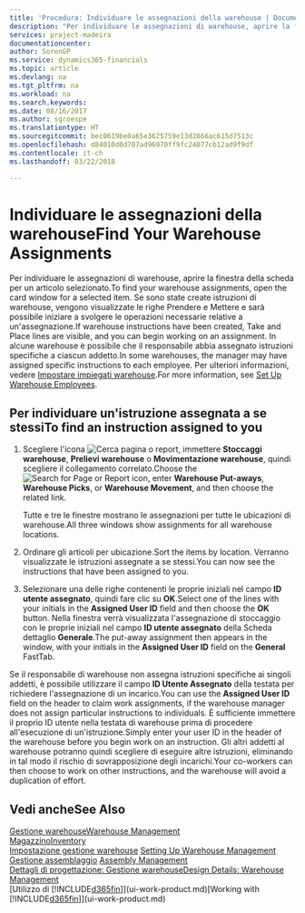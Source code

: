 ```yaml
---
title: 'Procedura: Individuare le assegnazioni della warehouse | Documenti Microsoft'
description: "Per individuare le assegnazioni di warehouse, aprire la finestra della scheda per un articolo selezionato. Se sono state create istruzioni di warehouse, vengono visualizzate le righe Prendere e Mettere e sarà possibile iniziare a svolgere le operazioni necessarie relative a un'assegnazione. In alcune warehouse è possibile che il responsabile abbia assegnato istruzioni specifiche a ciascun addetto."
services: project-madeira
documentationcenter: 
author: SorenGP
ms.service: dynamics365-financials
ms.topic: article
ms.devlang: na
ms.tgt_pltfrm: na
ms.workload: na
ms.search.keywords: 
ms.date: 08/16/2017
ms.author: sgroespe
ms.translationtype: HT
ms.sourcegitcommit: bec0619be0a65e3625759e13d2866ac615d7513c
ms.openlocfilehash: d84010d0d707ad96970ff9fc24077cb12ad9f9df
ms.contentlocale: it-ch
ms.lasthandoff: 03/22/2018

---
```

# <a name="find-your-warehouse-assignments"></a><span data-ttu-id="40e0f-105">Individuare le assegnazioni della warehouse</span><span class="sxs-lookup"><span data-stu-id="40e0f-105">Find Your Warehouse Assignments</span></span>
<span data-ttu-id="40e0f-106">Per individuare le assegnazioni di warehouse, aprire la finestra della scheda per un articolo selezionato.</span><span class="sxs-lookup"><span data-stu-id="40e0f-106">To find your warehouse assignments, open the card window for a selected item.</span></span> <span data-ttu-id="40e0f-107">Se sono state create istruzioni di warehouse, vengono visualizzate le righe Prendere e Mettere e sarà possibile iniziare a svolgere le operazioni necessarie relative a un'assegnazione.</span><span class="sxs-lookup"><span data-stu-id="40e0f-107">If warehouse instructions have been created, Take and Place lines are visible, and you can begin working on an assignment.</span></span> <span data-ttu-id="40e0f-108">In alcune warehouse è possibile che il responsabile abbia assegnato istruzioni specifiche a ciascun addetto.</span><span class="sxs-lookup"><span data-stu-id="40e0f-108">In some warehouses, the manager may have assigned specific instructions to each employee.</span></span> <span data-ttu-id="40e0f-109">Per ulteriori informazioni, vedere [Impostare impiegati warehouse](warehouse-how-to-set-up-warehouse-employees.md).</span><span class="sxs-lookup"><span data-stu-id="40e0f-109">For more information, see [Set Up Warehouse Employees](warehouse-how-to-set-up-warehouse-employees.md).</span></span>

## <a name="to-find-an-instruction-assigned-to-you"></a><span data-ttu-id="40e0f-110">Per individuare un'istruzione assegnata a se stessi</span><span class="sxs-lookup"><span data-stu-id="40e0f-110">To find an instruction assigned to you</span></span>  
1.  <span data-ttu-id="40e0f-111">Scegliere l'icona ![Cerca pagina o report](media/ui-search/search_small.png "Cerca pagina o report"), immettere **Stoccaggi warehouse**, **Prelievi warehouse** o **Movimentazione warehouse**, quindi scegliere il collegamento correlato.</span><span class="sxs-lookup"><span data-stu-id="40e0f-111">Choose the ![Search for Page or Report](media/ui-search/search_small.png "Search for Page or Report icon") icon, enter **Warehouse Put-aways**, **Warehouse Picks**, or **Warehouse Movement**, and then choose the related link.</span></span>

    <span data-ttu-id="40e0f-112">Tutte e tre le finestre mostrano le assegnazioni per tutte le ubicazioni di warehouse.</span><span class="sxs-lookup"><span data-stu-id="40e0f-112">All three windows show assignments for all warehouse locations.</span></span>  

2. <span data-ttu-id="40e0f-113">Ordinare gli articoli per ubicazione.</span><span class="sxs-lookup"><span data-stu-id="40e0f-113">Sort the items by location.</span></span> <span data-ttu-id="40e0f-114">Verranno visualizzate le istruzioni assegnate a se stessi.</span><span class="sxs-lookup"><span data-stu-id="40e0f-114">You can now see the instructions that have been assigned to you.</span></span>  
3. <span data-ttu-id="40e0f-115">Selezionare una delle righe contenenti le proprie iniziali nel campo **ID utente assegnato**, quindi fare clic su **OK**.</span><span class="sxs-lookup"><span data-stu-id="40e0f-115">Select one of the lines with your initials in the **Assigned User ID** field and then choose the **OK** button.</span></span> <span data-ttu-id="40e0f-116">Nella finestra verrà visualizzata l'assegnazione di stoccaggio con le proprie iniziali nel campo **ID utente assegnato** della Scheda dettaglio **Generale**.</span><span class="sxs-lookup"><span data-stu-id="40e0f-116">The put-away assignment then appears in the window, with your initials in the **Assigned User ID** field on the **General** FastTab.</span></span>  

<span data-ttu-id="40e0f-117">Se il responsabile di warehouse non assegna istruzioni specifiche ai singoli addetti, è possibile utilizzare il campo **ID Utente Assegnato** della testata per richiedere l'assegnazione di un incarico.</span><span class="sxs-lookup"><span data-stu-id="40e0f-117">You can use the **Assigned User ID** field on the header to claim work assignments, if the warehouse manager does not assign particular instructions to individuals.</span></span> <span data-ttu-id="40e0f-118">È sufficiente immettere il proprio ID utente nella testata di warehouse prima di procedere all'esecuzione di un'istruzione.</span><span class="sxs-lookup"><span data-stu-id="40e0f-118">Simply enter your user ID in the header of the warehouse before you begin work on an instruction.</span></span> <span data-ttu-id="40e0f-119">Gli altri addetti al warehouse potranno quindi scegliere di eseguire altre istruzioni, eliminando in tal modo il rischio di sovrapposizione degli incarichi.</span><span class="sxs-lookup"><span data-stu-id="40e0f-119">Your co-workers can then choose to work on other instructions, and the warehouse will avoid a duplication of effort.</span></span>  

## <a name="see-also"></a><span data-ttu-id="40e0f-120">Vedi anche</span><span class="sxs-lookup"><span data-stu-id="40e0f-120">See Also</span></span>  
[<span data-ttu-id="40e0f-121">Gestione warehouse</span><span class="sxs-lookup"><span data-stu-id="40e0f-121">Warehouse Management</span></span>](warehouse-manage-warehouse.md)  
[<span data-ttu-id="40e0f-122">Magazzino</span><span class="sxs-lookup"><span data-stu-id="40e0f-122">Inventory</span></span>](inventory-manage-inventory.md)  
<span data-ttu-id="40e0f-123">[Impostazione gestione warehouse](warehouse-setup-warehouse.md)   </span><span class="sxs-lookup"><span data-stu-id="40e0f-123">[Setting Up Warehouse Management](warehouse-setup-warehouse.md)   </span></span>  
<span data-ttu-id="40e0f-124">[Gestione assemblaggio](assembly-assemble-items.md)  </span><span class="sxs-lookup"><span data-stu-id="40e0f-124">[Assembly Management](assembly-assemble-items.md)  </span></span>  
[<span data-ttu-id="40e0f-125">Dettagli di progettazione: Gestione warehouse</span><span class="sxs-lookup"><span data-stu-id="40e0f-125">Design Details: Warehouse Management</span></span>](design-details-warehouse-management.md)  
<span data-ttu-id="40e0f-126">[Utilizzo di [!INCLUDE[d365fin](includes/d365fin_md.md)]](ui-work-product.md)</span><span class="sxs-lookup"><span data-stu-id="40e0f-126">[Working with [!INCLUDE[d365fin](includes/d365fin_md.md)]](ui-work-product.md)</span></span> 

